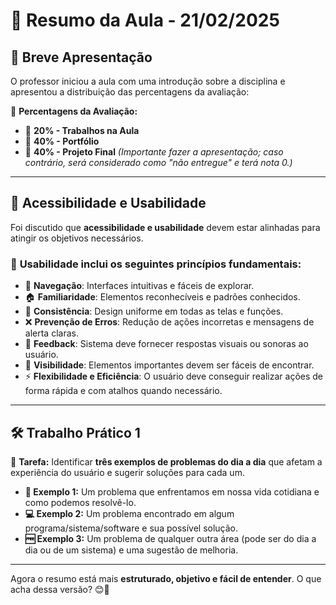 # 📅 Resumo da Aula - 21/02/2025  

## 📝 Breve Apresentação  

O professor iniciou a aula com uma introdução sobre a disciplina e apresentou a distribuição das percentagens da avaliação:  

📌 **Percentagens da Avaliação:**  
- 📝 **20% - Trabalhos na Aula**  
- 📂 **40% - Portfólio**  
- 🎯 **40% - Projeto Final** *(Importante fazer a apresentação; caso contrário, será considerado como "não entregue" e terá nota 0.)*  

---

## 🎯 Acessibilidade e Usabilidade  

Foi discutido que **acessibilidade e usabilidade** devem estar alinhadas para atingir os objetivos necessários.  

### 🔹 **Usabilidade** inclui os seguintes princípios fundamentais:  
- 🔄 **Navegação**: Interfaces intuitivas e fáceis de explorar.  
- 🏠 **Familiaridade**: Elementos reconhecíveis e padrões conhecidos.  
- 🔗 **Consistência**: Design uniforme em todas as telas e funções.  
- ❌ **Prevenção de Erros**: Redução de ações incorretas e mensagens de alerta claras.  
- 🔔 **Feedback**: Sistema deve fornecer respostas visuais ou sonoras ao usuário.  
- 👀 **Visibilidade**: Elementos importantes devem ser fáceis de encontrar.  
- ⚡ **Flexibilidade e Eficiência**: O usuário deve conseguir realizar ações de forma rápida e com atalhos quando necessário.  

---

## 🛠️ **Trabalho Prático 1**  

📌 **Tarefa:** Identificar **três exemplos de problemas do dia a dia** que afetam a experiência do usuário e sugerir soluções para cada um.  

- **🛑 Exemplo 1:** Um problema que enfrentamos em nossa vida cotidiana e como podemos resolvê-lo.  
- **💻 Exemplo 2:** Um problema encontrado em algum programa/sistema/software e sua possível solução.  
- **🆓 Exemplo 3:** Um problema de qualquer outra área (pode ser do dia a dia ou de um sistema) e uma sugestão de melhoria.  

---

Agora o resumo está mais **estruturado, objetivo e fácil de entender**. O que acha dessa versão? 😊🚀  
